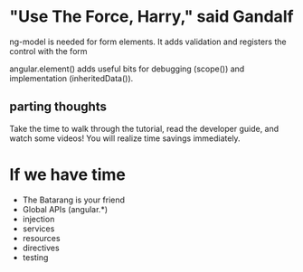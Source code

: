"Use The Force, Harry," said Gandalf
===========================
ng-model is needed for form elements. It adds validation and registers the control with the form

angular.element() adds useful bits for debugging (scope()) and implementation (inheritedData()).

parting thoughts
-------------------
Take the time to walk through the tutorial, read the developer guide, and watch some videos! You will realize time savings immediately.

If we have time
===========
* The Batarang is your friend
* Global APIs (angular.*)
* injection
* services
* resources
* directives
* testing